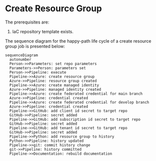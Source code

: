# Create Resource Group

The prerequisites are:

1. IaC repository template exists.

The sequence diagram for the happy-path life cycle of a create resource group job is presented below:

``` mermaid
sequenceDiagram
  autonumber
  Person->>Parameters: set repo parameters
  Parameters->>Person: parameters set
  Person->>Pipeline: execute
  Pipeline->>Azure: create resource group
  Azure->>Pipeline: resource group created
  Pipeline->>Azure: create managed identity
  Azure->>Pipeline: managed identity created
  Pipeline->>Azure: create federated credential for main branch
  Azure->>Pipeline: credential created
  Pipeline->>Azure: create federated credential for develop branch
  Azure->>Pipeline: credential created
  Pipeline->>GitHub: add client id secret to target repo
  GitHub->>Pipeline: secret added
  Pipeline->>GitHub: add subscription id secret to target repo
  GitHub->>Pipeline: secret added
  Pipeline->>GitHub: add tenant id secret to target repo
  GitHub->>Pipeline: secret added 
  Pipeline->>Python: add resource group to history
  Python->>Pipeline: history updated
  Pipeline->>git: commit history change
  git->>Pipeline: history committed
  Pipeline->>Documentation: rebuild documentation
```
